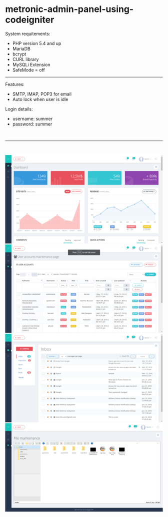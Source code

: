 # metronic-admin-panel-using-codeigniter

System requitements: <br/>
- PHP version 5.4 and up <br/>
- MariaDB <br/>
- bcrypt
- CURL library
- MySQLi Extension
- SafeMode = off

<hr>

Features: <br/>
- SMTP, IMAP, POP3 for email <br/>
- Auto lock when user is idle <br/>

Login details: <br/>
- username: summer <br/>
- password: summer <br/>

<br/>
<hr>
<br/>

![Alt text](screenshots/screen2.png?raw=true "Optional Title")
![Alt text](screenshots/screen3.png?raw=true "Optional Title")
![Alt text](screenshots/screen5.png?raw=true "Optional Title")
![Alt text](screenshots/screen6.png?raw=true "Optional Title")





